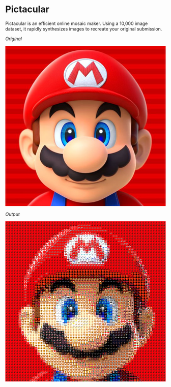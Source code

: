# Pictacular 

Pictacular is an efficient online mosaic maker. 
Using a 10,000 image dataset, it rapidly synthesizes images to recreate your original submission. 

*Original*

<img src="static/orig.jpg" width="600">

*Output*

<img src="static/better.png" width="600">
